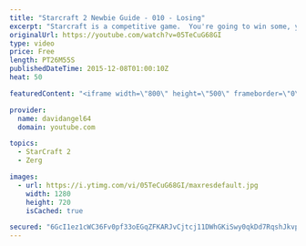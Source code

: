 ```yaml
---
title: "Starcraft 2 Newbie Guide - 010 - Losing"
excerpt: "Starcraft is a competitive game.  You're going to win some, you're going to lose some.  When you win a game, you feel good, and that's awesome.  But how do you react to losing a game?  How you react to losing in a competitive game like Starcraft 2 is an important consideration.  The biggest concept is"
originalUrl: https://youtube.com/watch?v=05TeCuG68GI
type: video
price: Free
length: PT26M55S
publishedDateTime: 2015-12-08T01:00:10Z
heat: 50

featuredContent: "<iframe width=\"800\" height=\"500\" frameborder=\"0\" src=\"https://www.youtube.com/embed/05TeCuG68GI\" allow=\"accelerometer; autoplay; encrypted-media; gyroscope; picture-in-picture\" allowfullscreen></iframe>"

provider:
  name: davidangel64
  domain: youtube.com

topics:
  - StarCraft 2
  - Zerg

images:
  - url: https://i.ytimg.com/vi/05TeCuG68GI/maxresdefault.jpg
    width: 1280
    height: 720
    isCached: true

secured: "6GcI1ez1cWC36Fv0pf33oEGqZFKARJvCjtcj11DWhGKiSwy0qkDd7RqshJkvpqnE0mhw7CeSwx5yXmhol1LRtl8CSFj0lAF2y4vwUw9O58DDNtDnF4p04U/PXOaYRD5I+vAzNOfpBLsgAQQPPdC1dQOz7+oMy1BKggLcyf35gEIi6QSdDqd3w2/EsIuzN1T1yvFNHQXWBGfm0q+M3htlRnIO7E7/YEZeAjFnRyUynnpYAwNd+b6czXyBvncyIhCu9mEBb4Qq0Z38RrDsGv2A3Gz06Q8/BZn7HTvpg+v4PFMIPbkEKRX0mqfWY0Uq+Gd0FHKGLGdjm2cVL2RrBHG7lTJKgKKiQd67+Tuu3J1taC4CM6zsnvoLBc9EH+G5rKIk/yf3tjdgp2bhr77dGqOSv52q+SSyiOMekK2OqCooVL4=;IqR6g2v2SiIpKy+TuD4XOQ=="
---
```


